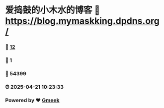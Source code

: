 # 爱捣鼓的小木水的博客 :link: https://blog.mymaskking.dpdns.org/ 
### :page_facing_up: [12](https://blog.mymaskking.dpdns.org//tag.html) 
### :speech_balloon: 1 
### :hibiscus: 54399 
### :alarm_clock: 2025-04-21 10:23:33 
### Powered by :heart: [Gmeek](https://github.com/Meekdai/Gmeek)
